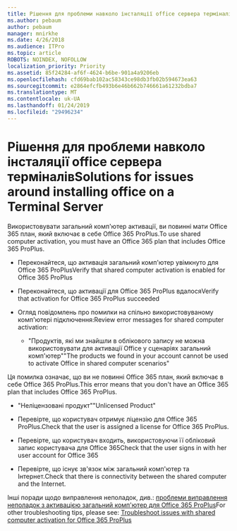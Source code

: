 ```yaml
---
title: Рішення для проблеми навколо інсталяції office сервера терміналів
ms.author: pebaum
author: pebaum
manager: mnirkhe
ms.date: 4/26/2018
ms.audience: ITPro
ms.topic: article
ROBOTS: NOINDEX, NOFOLLOW
localization_priority: Priority
ms.assetid: 85f24284-af6f-4624-b6be-901a4a9206eb
ms.openlocfilehash: cfd69bab102ac58343ce98db3fb02b594673ea63
ms.sourcegitcommit: e2864efcfb493b6e46b662b746661a61232bdba7
ms.translationtype: MT
ms.contentlocale: uk-UA
ms.lasthandoff: 01/24/2019
ms.locfileid: "29496234"
---
```

# <a name="solutions-for-issues-around-installing-office-on-a-terminal-server"></a><span data-ttu-id="51f17-102">Рішення для проблеми навколо інсталяції office сервера терміналів</span><span class="sxs-lookup"><span data-stu-id="51f17-102">Solutions for issues around installing office on a Terminal Server</span></span>

<span data-ttu-id="51f17-103">Використовувати загальний комп'ютер активації, ви повинні мати Office 365 план, який включає в себе Office 365 ProPlus.</span><span class="sxs-lookup"><span data-stu-id="51f17-103">To use shared computer activation, you must have an Office 365 plan that includes Office 365 ProPlus.</span></span>
  
- <span data-ttu-id="51f17-104">Переконайтеся, що активація загальний комп'ютер увімкнуто для Office 365 ProPlus</span><span class="sxs-lookup"><span data-stu-id="51f17-104">Verify that shared computer activation is enabled for Office 365 ProPlus</span></span>
    
- <span data-ttu-id="51f17-105">Переконайтеся, що активації для Office 365 ProPlus вдалося</span><span class="sxs-lookup"><span data-stu-id="51f17-105">Verify that activation for Office 365 ProPlus succeeded</span></span>
    
- <span data-ttu-id="51f17-106">Огляд повідомлень про помилки на спільно використовуваному комп'ютері підключення:</span><span class="sxs-lookup"><span data-stu-id="51f17-106">Review error messages for shared computer activation:</span></span>
    
  - <span data-ttu-id="51f17-107">"Продуктів, які ми знайшли в облікового запису не можна використовувати для активації Office у сценаріях загальний комп'ютер"</span><span class="sxs-lookup"><span data-stu-id="51f17-107">"The products we found in your account cannot be used to activate Office in shared computer scenarios"</span></span>
  
<span data-ttu-id="51f17-108">Ця помилка означає, що ви не повинні Office 365 план, який включає в себе Office 365 ProPlus.</span><span class="sxs-lookup"><span data-stu-id="51f17-108">This error means that you don't have an Office 365 plan that includes Office 365 ProPlus.</span></span>
    
  - <span data-ttu-id="51f17-109">"Неліцензовані продукт"</span><span class="sxs-lookup"><span data-stu-id="51f17-109">"Unlicensed Product"</span></span>
    
  - <span data-ttu-id="51f17-110">Перевірте, що користувач отримує ліцензію для Office 365 ProPlus.</span><span class="sxs-lookup"><span data-stu-id="51f17-110">Check that the user is assigned a license for Office 365 ProPlus.</span></span>
    
  - <span data-ttu-id="51f17-111">Перевірте, що користувач входить, використовуючи її обліковий запис користувача для Office 365</span><span class="sxs-lookup"><span data-stu-id="51f17-111">Check that the user signs in with her user account for Office 365</span></span>
    
  - <span data-ttu-id="51f17-112">Перевірте, що існує зв'язок між загальний комп'ютер та Інтернет.</span><span class="sxs-lookup"><span data-stu-id="51f17-112">Check that there is connectivity between the shared computer and the Internet.</span></span>
    
<span data-ttu-id="51f17-113">Інші поради щодо виправлення неполадок, див.: [проблеми виправлення неполадок з активацією загальний комп'ютер для Office 365 ProPlus](https://docs.microsoft.com/DeployOffice/troubleshoot-issues-with-shared-computer-activation-for-office-365-proplus)</span><span class="sxs-lookup"><span data-stu-id="51f17-113">For other troubleshooting tips, please see: [Troubleshoot issues with shared computer activation for Office 365 ProPlus](https://docs.microsoft.com/DeployOffice/troubleshoot-issues-with-shared-computer-activation-for-office-365-proplus)</span></span>
  

